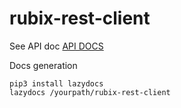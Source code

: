 # rubix-rest-client

See API doc
[API DOCS](https://github.com/NubeIO/rubix-rest-client-python/tree/master/docs)

Docs generation
```
pip3 install lazydocs
lazydocs /yourpath/rubix-rest-client
```
